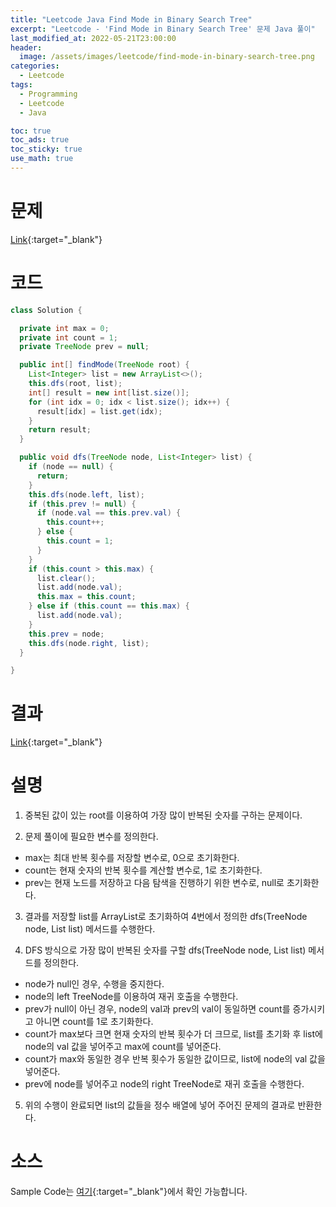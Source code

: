 ```yaml
---
title: "Leetcode Java Find Mode in Binary Search Tree"
excerpt: "Leetcode - 'Find Mode in Binary Search Tree' 문제 Java 풀이"
last_modified_at: 2022-05-21T23:00:00
header:
  image: /assets/images/leetcode/find-mode-in-binary-search-tree.png
categories:
  - Leetcode
tags:
  - Programming
  - Leetcode
  - Java

toc: true
toc_ads: true
toc_sticky: true
use_math: true
---
```

# 문제
[Link](https://leetcode.com/problems/find-mode-in-binary-search-tree/){:target="_blank"}

# 코드
```java
class Solution {

  private int max = 0;
  private int count = 1;
  private TreeNode prev = null;

  public int[] findMode(TreeNode root) {
    List<Integer> list = new ArrayList<>();
    this.dfs(root, list);
    int[] result = new int[list.size()];
    for (int idx = 0; idx < list.size(); idx++) {
      result[idx] = list.get(idx);
    }
    return result;
  }

  public void dfs(TreeNode node, List<Integer> list) {
    if (node == null) {
      return;
    }
    this.dfs(node.left, list);
    if (this.prev != null) {
      if (node.val == this.prev.val) {
        this.count++;
      } else {
        this.count = 1;
      }
    }
    if (this.count > this.max) {
      list.clear();
      list.add(node.val);
      this.max = this.count;
    } else if (this.count == this.max) {
      list.add(node.val);
    }
    this.prev = node;
    this.dfs(node.right, list);
  }

}
```

# 결과
[Link](https://leetcode.com/submissions/detail/704065654/){:target="_blank"}

# 설명
1. 중복된 값이 있는 root를 이용하여 가장 많이 반복된 숫자를 구하는 문제이다.

2. 문제 풀이에 필요한 변수를 정의한다.
- max는 최대 반복 횟수를 저장할 변수로, 0으로 초기화한다.
- count는 현재 숫자의 반복 횟수를 계산할 변수로, 1로 초기화한다.
- prev는 현재 노드를 저장하고 다음 탐색을 진행하기 위한 변수로, null로 초기화한다.

3. 결과를 저장할 list를 ArrayList로 초기화하여 4번에서 정의한 dfs(TreeNode node, List<Integer> list) 메서드를 수행한다.

4. DFS 방식으로 가장 많이 반복된 숫자를 구할 dfs(TreeNode node, List<Integer> list) 메서드를 정의한다.
- node가 null인 경우, 수행을 중지한다.
- node의 left TreeNode를 이용하여 재귀 호출을 수행한다.
- prev가 null이 아닌 경우, node의 val과 prev의 val이 동일하면 count를 증가시키고 아니면 count를 1로 초기화한다.
- count가 max보다 크면 현재 숫자의 반복 횟수가 더 크므로, list를 초기화 후 list에 node의 val 값을 넣어주고 max에 count를 넣어준다.
- count가 max와 동일한 경우 반복 횟수가 동일한 값이므로, list에 node의 val 값을 넣어준다.
- prev에 node를 넣어주고 node의 right TreeNode로 재귀 호출을 수행한다.

5. 위의 수행이 완료되면 list의 값들을 정수 배열에 넣어 주어진 문제의 결과로 반환한다.

# 소스
Sample Code는 [여기](https://github.com/GracefulSoul/leetcode/blob/master/src/main/java/gracefulsoul/problems/FindModeInBinarySearchTree.java){:target="_blank"}에서 확인 가능합니다.